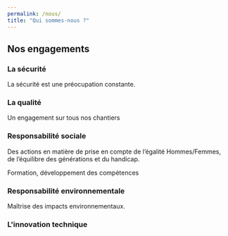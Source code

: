 ```yaml
---
permalink: /nous/
title: "Qui sommes-nous ?"
---
```


## Nos engagements

### La sécurité
La sécurité est une préocupation constante.

### La qualité
Un engagement sur tous nos chantiers

### Responsabilité sociale

Des actions en matière de prise en compte de l’égalité Hommes/Femmes, de l’équilibre des générations et du handicap.

Formation, développement des compétences

### Responsabilité environnementale

Maîtrise des impacts environnementaux.

### L'innovation technique

